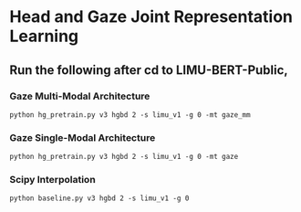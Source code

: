 # Head and Gaze Joint Representation Learning

## Run the following after cd to LIMU-BERT-Public,

### Gaze Multi-Modal Architecture
`python hg_pretrain.py v3 hgbd 2 -s limu_v1 -g 0 -mt gaze_mm`

### Gaze Single-Modal Architecture
`python hg_pretrain.py v3 hgbd 2 -s limu_v1 -g 0 -mt gaze`

### Scipy Interpolation
`python baseline.py v3 hgbd 2 -s limu_v1 -g 0`

